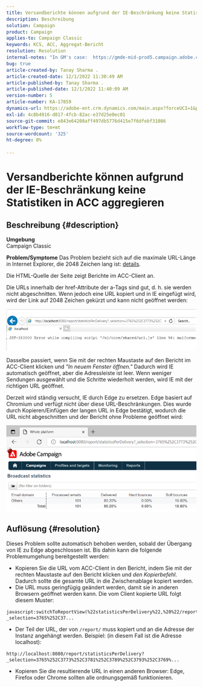 ```yaml
---
title: Versandberichte können aufgrund der IE-Beschränkung keine Statistiken in ACC aggregieren
description: Beschreibung
solution: Campaign
product: Campaign
applies-to: Campaign Classic
keywords: KCS, ACC, Aggregat-Bericht
resolution: Resolution
internal-notes: "In GM's case:  https://gmde-mid-prod5.campaign.adobe.com//report/statisticsPerDelivery?_selection="
bug: true
article-created-by: Tanay Sharma .
article-created-date: 12/1/2022 11:30:49 AM
article-published-by: Tanay Sharma .
article-published-date: 12/1/2022 11:40:09 AM
version-number: 5
article-number: KA-17859
dynamics-url: https://adobe-ent.crm.dynamics.com/main.aspx?forceUCI=1&pagetype=entityrecord&etn=knowledgearticle&id=ac6a3199-6b71-ed11-9562-6045bd006239
exl-id: 4c8b4916-d817-4fcb-82ac-e37d25e0ec01
source-git-commit: e843e64208aff497db5776d415e7f6dfebf31086
workflow-type: tm+mt
source-wordcount: '325'
ht-degree: 0%

---
```


# Versandberichte können aufgrund der IE-Beschränkung keine Statistiken in ACC aggregieren

## Beschreibung {#description}

<b>Umgebung</b><br>Campaign Classic<br>

<b>Problem/Symptome</b>
Das Problem bezieht sich auf die maximale URL-Länge in Internet Explorer, die 2048 Zeichen lang ist: [details](https://support.microsoft.com/en-us/topic/maximum-url-length-is-2-083-characters-in-internet-explorer-174e7c8a-6666-f4e0-6fd6-908b53c12246).

Die HTML-Quelle der Seite zeigt Berichte im ACC-Client an.

Die URLs innerhalb der href-Attribute der a-Tags sind gut, d. h. sie werden nicht abgeschnitten. Wenn jedoch eine URL kopiert und in IE eingefügt wird, wird der Link auf 2048 Zeichen gekürzt und kann nicht geöffnet werden:

![](assets/___ae6a3199-6b71-ed11-9562-6045bd006239___.png)

Dasselbe passiert, wenn Sie mit der rechten Maustaste auf den Bericht im ACC-Client klicken und *&quot;In neuem Fenster öffnen.&quot;* Dadurch wird IE automatisch geöffnet, aber die Adressleiste ist leer. Wenn weniger Sendungen ausgewählt und die Schritte wiederholt werden, wird IE mit der richtigen URL geöffnet.

Derzeit wird ständig versucht, IE durch Edge zu ersetzen. Edge basiert auf Chromium und verfügt nicht über diese URL-Beschränkungen. Dies wurde durch Kopieren/Einfügen der langen URL in Edge bestätigt, wodurch die URL nicht abgeschnitten und der Bericht ohne Probleme geöffnet wird:

![](assets/___b06a3199-6b71-ed11-9562-6045bd006239___.png)


## Auflösung {#resolution}


Dieses Problem sollte automatisch behoben werden, sobald der Übergang von IE zu Edge abgeschlossen ist. Bis dahin kann die folgende Problemumgehung bereitgestellt werden:

- Kopieren Sie die URL vom ACC-Client in den Bericht, indem Sie mit der rechten Maustaste auf den Bericht klicken und *den Kopierbefehl*. Dadurch sollte die gesamte URL in die Zwischenablage kopiert werden.
- Die URL muss geringfügig geändert werden, damit sie in anderen Browsern geöffnet werden kann. Die vom Client kopierte URL folgt diesem Muster:



```
javascript:switchToReportView(%22statisticsPerDelivery%22,%20%22/report/statisticsPerDelivery?_selection=3765%252C37...
```


- Der Teil der URL, der von `/report/` muss kopiert und an die Adresse der Instanz angehängt werden. Beispiel: (in diesem Fall ist die Adresse localhost):



```
http://localhost:8080/report/statisticsPerDelivery?_selection=3765%252C3773%252C3781%252C3789%252C3793%252C3769%...
```


- Kopieren Sie die resultierende URL in einen anderen Browser: Edge, Firefox oder Chrome sollten alle ordnungsgemäß funktionieren.
